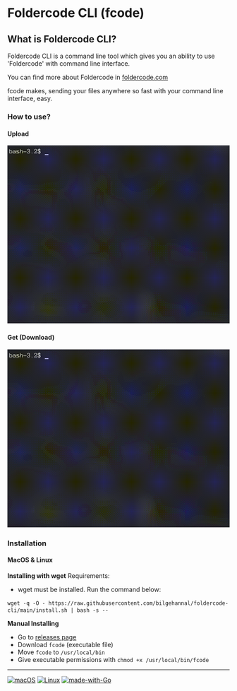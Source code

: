 


# Foldercode CLI (fcode)


## What is Foldercode CLI?

Foldercode CLI is a command line tool which gives you an ability to use 'Foldercode' with command line interface.

You can find more about Foldercode in [foldercode.com](https://foldercode.com/)

fcode makes, sending your files anywhere so fast with your command line interface, easy.

### How to use?
#### Upload
![](docs/img/upload.gif)
#### Get (Download)
![](docs/img/get.gif)


### Installation
#### MacOS & Linux
**Installing with wget**
Requirements:
* wget must be installed.
Run the command below:
```
wget -q -O - https://raw.githubusercontent.com/bilgehannal/foldercode-cli/main/install.sh | bash -s --
```
**Manual Installing**
* Go to [releases page](https://github.com/bilgehannal/foldercode-cli/releases)
* Download `fcode` (executable file)
* Move `fcode` to `/usr/local/bin`
* Give executable permissions with `chmod +x /usr/local/bin/fcode`

---
[![macOS](https://svgshare.com/i/ZjP.svg)](https://svgshare.com/i/ZjP.svg) [![Linux](https://svgshare.com/i/Zhy.svg)](https://svgshare.com/i/Zhy.svg)
[![made-with-Go](https://img.shields.io/badge/Made%20with-Go-1f425f.svg)](https://go.dev/)